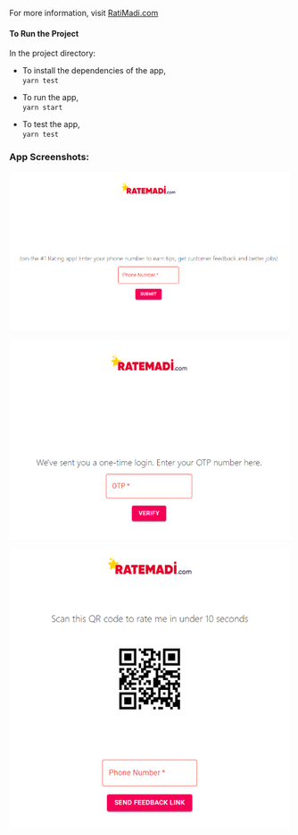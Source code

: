 For more information, visit  [RatiMadi.com](https://www.ratemadi.com)

#### To Run the Project

In the project directory:

- To install the dependencies of the app,<br>
 `yarn test`

- To run the app,<br>
 `yarn start`

- To test the app,<br>
 `yarn test`

### App Screenshots:

![Phone Input Screen](assets/S1.png)

![OTP Input Screen](assets/S2.png)

![Rating Screen](assets/S3.png)
